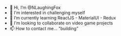 - 👋 Hi, I’m @NLaughingFox
- 👀 I'm interested in challenging myself
- 🌱 I’m currently learning ReactJS - MaterialUI - Redux
- 💞️ I'm looking to collaborate on video game projects
- 📫 How to contact me... "building"

<!---
NLaughingFox/NLaughingFox is a ✨ special ✨ repository because its `README.md` (this file) appears on your GitHub profile.
You can click the Preview link to take a look at your changes.
--->
